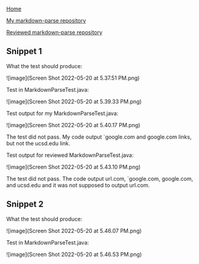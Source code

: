 [Home](https://dledermann.github.io/cse15l-lab-reports/)

[My markdown-parse repository](https://github.com/dledermann/cse15l-lab-reports)

[Reviewed markdown-parse repository](https://github.com/mdsflyboy/markdown-parser)

## Snippet 1

What the test should produce:

![image](Screen Shot 2022-05-20 at 5.37.51 PM.png)

Test in MarkdownParseTest.java:

![image](Screen Shot 2022-05-20 at 5.39.33 PM.png)

Test output for my MarkdownParseTest.java:

![image](Screen Shot 2022-05-20 at 5.40.17 PM.png)

The test did not pass. My code output `google.com and google.com links, but not the ucsd.edu link.

Test output for reviewed MarkdownParseTest.java:

![image](Screen Shot 2022-05-20 at 5.43.10 PM.png)

The test did not pass. The code output url.com, `google.com, google.com, and ucsd.edu and it was not supposed to output url.com.

## Snippet 2

What the test should produce:

![image](Screen Shot 2022-05-20 at 5.46.07 PM.png)

Test in MarkdownParseTest.java:

![image](Screen Shot 2022-05-20 at 5.46.53 PM.png)





